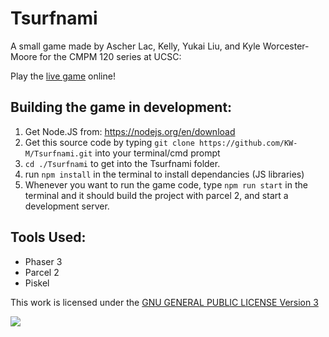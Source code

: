 # Tsurfnami

A small game made by Ascher Lac, Kelly, Yukai Liu, and Kyle Worcester-Moore for the CMPM 120 series at UCSC:

Play the [live game](https://kw-m.github.io/Tsurfnami) online!

## Building the game in development:
1. Get Node.JS from: https://nodejs.org/en/download
2. Get this source code by typing `git clone https://github.com/KW-M/Tsurfnami.git` into your terminal/cmd prompt
3. `cd ./Tsurfnami` to get into the Tsurfnami folder.
4. run `npm install` in the terminal to install dependancies (JS libraries)
5. Whenever you want to run the game code, type `npm run start` in the terminal and it should build the project with parcel 2, and start a development server.

## Tools Used:
- Phaser 3
- Parcel 2
- Piskel

This work is licensed under the [GNU GENERAL PUBLIC LICENSE Version 3](https://www.gnu.org/licenses/gpl-3.0.en.html)

![](https://www.gnu.org/graphics/gplv3-or-later.png)

